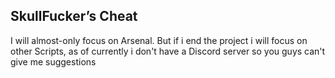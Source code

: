 ## SkullFucker’s Cheat
I will almost-only focus on Arsenal. But if i end the project i will focus on other Scripts, as of currently i don't have a Discord server so you guys can't give me suggestions
